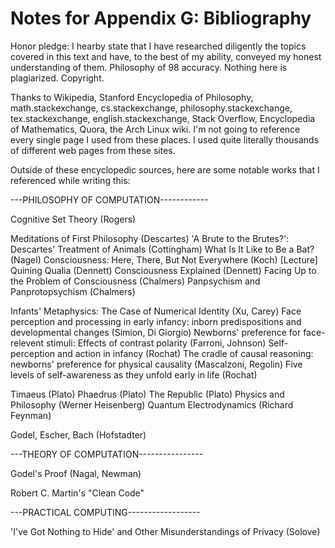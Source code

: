 # Notes for Appendix G: Bibliography

 Honor pledge: I hearby state that I have researched diligently the topics covered in this text and have, to the best of my ability, conveyed my honest understanding of them.
 Philosophy of 98 accuracy.
 Nothing here is plagiarized.
 Copyright.

 Thanks to Wikipedia, Stanford Encyclopedia of Philosophy, math.stackexchange, cs.stackexchange, philosophy.stackexchange, tex.stackexchange, english.stackexchange, Stack Overflow, Encyclopedia of Mathematics, Quora, the Arch Linux wiki. I'm not going to reference every single page I used from these places. I used quite literally thousands of different web pages from these sites.

 Outside of these encyclopedic sources, here are some notable works that I referenced while writing this:

---PHILOSOPHY OF COMPUTATION------------

 Cognitive Set Theory (Rogers)

 Meditations of First Philosophy (Descartes)
 'A Brute to the Brutes?': Descartes' Treatment of Animals (Cottingham)
 What Is It Like to Be a Bat? (Nagel)
 Consciousness: Here, There, But Not Everywhere (Koch) [Lecture]
 Quining Qualia (Dennett)
 Consciousness Explained (Dennett)
 Facing Up to the Problem of Consciousness (Chalmers)
 Panpsychism and Panprotopsychism (Chalmers)

 Infants' Metaphysics: The Case of Numerical Identity (Xu, Carey)
 Face perception and processing in early infancy: inborn predispositions and developmental changes (Simion, Di Giorgio)
 Newborns' preference for face-relevent stimuli: Effects of contrast polarity (Farroni, Johnson)
 Self-perception and action in infancy (Rochat)
 The cradle of causal reasoning: newborns' preference for physical causality (Mascalzoni, Regolin)
 Five levels of self-awareness as they unfold early in life (Rochat)

 Timaeus (Plato)
 Phaedrus (Plato)
 The Republic (Plato)
 Physics and Philosophy (Werner Heisenberg)
 Quantum Electrodynamics (Richard Feynman)

 Godel, Escher, Bach (Hofstadter)

---THEORY OF COMPUTATION----------------

 Godel's Proof (Nagal, Newman)

 Robert C. Martin's "Clean Code"

---PRACTICAL COMPUTING------------------

 'I've Got Nothing to Hide' and Other Misunderstandings of Privacy (Solove)

